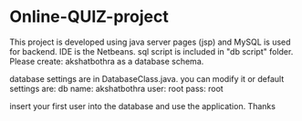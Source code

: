 # Online-QUIZ-project
This project is developed using java server pages (jsp) and MySQL is used for backend.
IDE is the Netbeans.
sql script is included in "db script" folder.
Please create:
akshatbothra as a database schema.

database settings are in DatabaseClass.java.
you can modify it or default settings are:
db name:  akshatbothra
user:     root
pass:     root

insert your first user into the database and use the application.
Thanks
